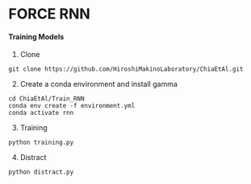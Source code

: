 # FORCE RNN

#### Training Models

1. Clone
```
git clone https://github.com/HiroshiMakinoLaboratory/ChiaEtAl.git
```

2. Create a conda environment and install gamma
```
cd ChiaEtAl/Train_RNN
conda env create -f environment.yml
conda activate rnn
```

3. Training
```
python training.py
```

4. Distract
```
python distract.py
```
